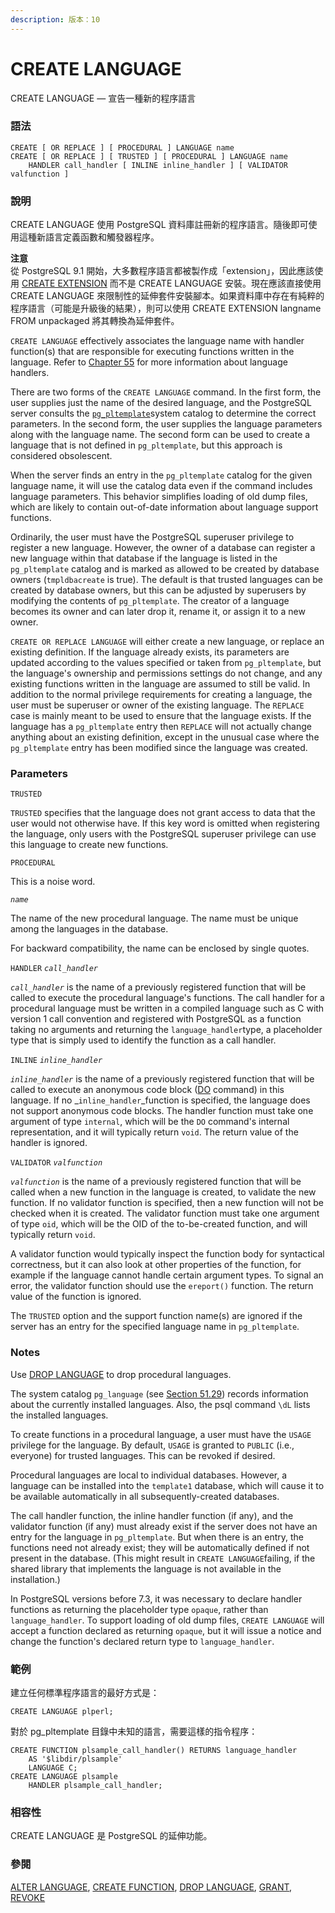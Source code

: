 ```yaml
---
description: 版本：10
---
```


# CREATE LANGUAGE

CREATE LANGUAGE — 宣告一種新的程序語言

### 語法

```text
CREATE [ OR REPLACE ] [ PROCEDURAL ] LANGUAGE name
CREATE [ OR REPLACE ] [ TRUSTED ] [ PROCEDURAL ] LANGUAGE name
    HANDLER call_handler [ INLINE inline_handler ] [ VALIDATOR valfunction ]
```

### 說明

CREATE LANGUAGE 使用 PostgreSQL 資料庫註冊新的程序語言。隨後即可使用這種新語言定義函數和觸發器程序。

**注意**  
從 PostgreSQL 9.1 開始，大多數程序語言都被製作成「extension」，因此應該使用 [CREATE EXTENSION](create-extension.md) 而不是 CREATE LANGUAGE 安裝。現在應該直接使用 CREATE LANGUAGE 來限制性的延伸套件安裝腳本。如果資料庫中存在有純粹的程序語言（可能是升級後的結果），則可以使用 CREATE EXTENSION langname FROM unpackaged 將其轉換為延伸套件。

`CREATE LANGUAGE` effectively associates the language name with handler function\(s\) that are responsible for executing functions written in the language. Refer to [Chapter 55](https://www.postgresql.org/docs/10/static/plhandler.html) for more information about language handlers.

There are two forms of the `CREATE LANGUAGE` command. In the first form, the user supplies just the name of the desired language, and the PostgreSQL server consults the [`pg_pltemplate`](https://www.postgresql.org/docs/10/static/catalog-pg-pltemplate.html)system catalog to determine the correct parameters. In the second form, the user supplies the language parameters along with the language name. The second form can be used to create a language that is not defined in `pg_pltemplate`, but this approach is considered obsolescent.

When the server finds an entry in the `pg_pltemplate` catalog for the given language name, it will use the catalog data even if the command includes language parameters. This behavior simplifies loading of old dump files, which are likely to contain out-of-date information about language support functions.

Ordinarily, the user must have the PostgreSQL superuser privilege to register a new language. However, the owner of a database can register a new language within that database if the language is listed in the `pg_pltemplate` catalog and is marked as allowed to be created by database owners \(`tmpldbacreate` is true\). The default is that trusted languages can be created by database owners, but this can be adjusted by superusers by modifying the contents of `pg_pltemplate`. The creator of a language becomes its owner and can later drop it, rename it, or assign it to a new owner.

`CREATE OR REPLACE LANGUAGE` will either create a new language, or replace an existing definition. If the language already exists, its parameters are updated according to the values specified or taken from `pg_pltemplate`, but the language's ownership and permissions settings do not change, and any existing functions written in the language are assumed to still be valid. In addition to the normal privilege requirements for creating a language, the user must be superuser or owner of the existing language. The `REPLACE` case is mainly meant to be used to ensure that the language exists. If the language has a `pg_pltemplate` entry then `REPLACE` will not actually change anything about an existing definition, except in the unusual case where the `pg_pltemplate` entry has been modified since the language was created.

### Parameters

`TRUSTED`

`TRUSTED` specifies that the language does not grant access to data that the user would not otherwise have. If this key word is omitted when registering the language, only users with the PostgreSQL superuser privilege can use this language to create new functions.

`PROCEDURAL`

This is a noise word.

_`name`_

The name of the new procedural language. The name must be unique among the languages in the database.

For backward compatibility, the name can be enclosed by single quotes.

`HANDLER` _`call_handler`_

_`call_handler`_ is the name of a previously registered function that will be called to execute the procedural language's functions. The call handler for a procedural language must be written in a compiled language such as C with version 1 call convention and registered with PostgreSQL as a function taking no arguments and returning the `language_handler`type, a placeholder type that is simply used to identify the function as a call handler.

`INLINE` _`inline_handler`_

_`inline_handler`_ is the name of a previously registered function that will be called to execute an anonymous code block \([DO](https://www.postgresql.org/docs/10/static/sql-do.html) command\) in this language. If no _`inline_handler`_function is specified, the language does not support anonymous code blocks. The handler function must take one argument of type `internal`, which will be the `DO` command's internal representation, and it will typically return `void`. The return value of the handler is ignored.

`VALIDATOR` _`valfunction`_

_`valfunction`_ is the name of a previously registered function that will be called when a new function in the language is created, to validate the new function. If no validator function is specified, then a new function will not be checked when it is created. The validator function must take one argument of type `oid`, which will be the OID of the to-be-created function, and will typically return `void`.

A validator function would typically inspect the function body for syntactical correctness, but it can also look at other properties of the function, for example if the language cannot handle certain argument types. To signal an error, the validator function should use the `ereport()` function. The return value of the function is ignored.

The `TRUSTED` option and the support function name\(s\) are ignored if the server has an entry for the specified language name in `pg_pltemplate`.

### Notes

Use [DROP LANGUAGE](https://www.postgresql.org/docs/10/static/sql-droplanguage.html) to drop procedural languages.

The system catalog `pg_language` \(see [Section 51.29](https://www.postgresql.org/docs/10/static/catalog-pg-language.html)\) records information about the currently installed languages. Also, the psql command `\dL` lists the installed languages.

To create functions in a procedural language, a user must have the `USAGE` privilege for the language. By default, `USAGE` is granted to `PUBLIC` \(i.e., everyone\) for trusted languages. This can be revoked if desired.

Procedural languages are local to individual databases. However, a language can be installed into the `template1` database, which will cause it to be available automatically in all subsequently-created databases.

The call handler function, the inline handler function \(if any\), and the validator function \(if any\) must already exist if the server does not have an entry for the language in `pg_pltemplate`. But when there is an entry, the functions need not already exist; they will be automatically defined if not present in the database. \(This might result in `CREATE LANGUAGE`failing, if the shared library that implements the language is not available in the installation.\)

In PostgreSQL versions before 7.3, it was necessary to declare handler functions as returning the placeholder type `opaque`, rather than `language_handler`. To support loading of old dump files, `CREATE LANGUAGE` will accept a function declared as returning `opaque`, but it will issue a notice and change the function's declared return type to `language_handler`.

### 範例

建立任何標準程序語言的最好方式是：

```text
CREATE LANGUAGE plperl;
```

對於 pg\_pltemplate 目錄中未知的語言，需要這樣的指令程序：

```text
CREATE FUNCTION plsample_call_handler() RETURNS language_handler
    AS '$libdir/plsample'
    LANGUAGE C;
CREATE LANGUAGE plsample
    HANDLER plsample_call_handler;
```

### 相容性

CREATE LANGUAGE 是 PostgreSQL 的延伸功能。

### 參閱

[ALTER LANGUAGE](alter-language.md), [CREATE FUNCTION](create-function.md), [DROP LANGUAGE](drop-language.md), [GRANT](grant.md), [REVOKE](revoke.md)

